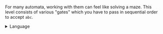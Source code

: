 For many automata, working with them can feel like solving a maze. This 
level consists of various "gates" which you have to pass in sequential order 
to accept `abc`. 

<details markdown>
    <summary>Language</summary>
    This automaton accepts the language recognised by:

```text
a + c + abc
```
</details>